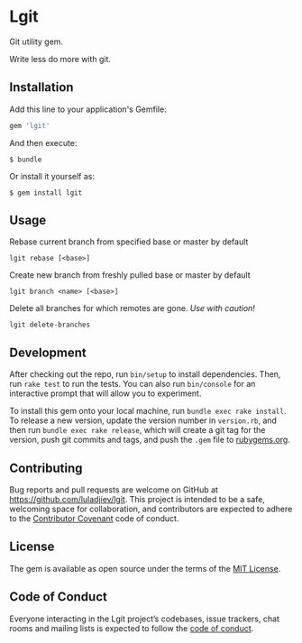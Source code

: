 # Lgit

Git utility gem.

Write less do more with git.

## Installation

Add this line to your application's Gemfile:

```ruby
gem 'lgit'
```

And then execute:

    $ bundle

Or install it yourself as:

    $ gem install lgit

## Usage

Rebase current branch from specified base or master by default

```shell
lgit rebase [<base>]
```

Create new branch from freshly pulled base or master by default

```shell
lgit branch <name> [<base>]
```

Delete all branches for which remotes are gone. *Use with caution!*

```shell
lgit delete-branches
```

## Development

After checking out the repo, run `bin/setup` to install dependencies. Then, run `rake test` to run the tests. You can also run `bin/console` for an interactive prompt that will allow you to experiment.

To install this gem onto your local machine, run `bundle exec rake install`. To release a new version, update the version number in `version.rb`, and then run `bundle exec rake release`, which will create a git tag for the version, push git commits and tags, and push the `.gem` file to [rubygems.org](https://rubygems.org).

## Contributing

Bug reports and pull requests are welcome on GitHub at https://github.com/luladjiev/lgit. This project is intended to be a safe, welcoming space for collaboration, and contributors are expected to adhere to the [Contributor Covenant](http://contributor-covenant.org) code of conduct.

## License

The gem is available as open source under the terms of the [MIT License](https://opensource.org/licenses/MIT).

## Code of Conduct

Everyone interacting in the Lgit project’s codebases, issue trackers, chat rooms and mailing lists is expected to follow the [code of conduct](https://github.com/Luladjiev/lgit/blob/master/CODE_OF_CONDUCT.md).
